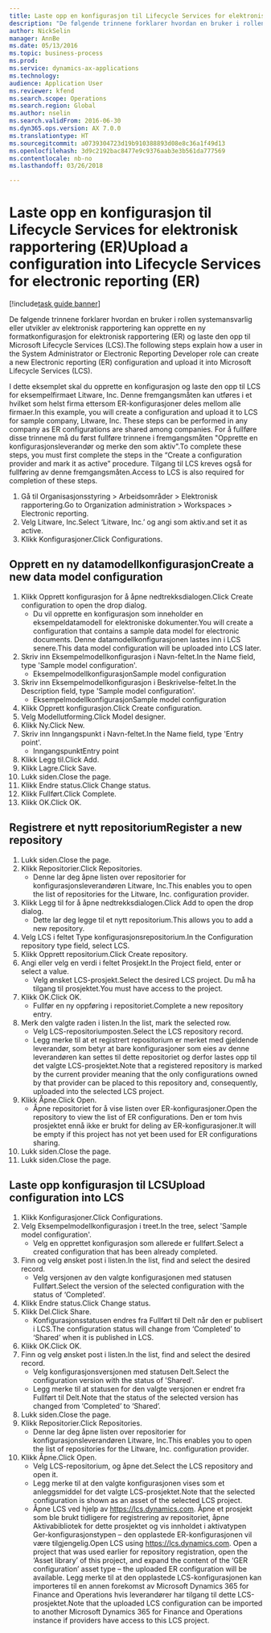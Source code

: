 ```yaml
--- 
title: Laste opp en konfigurasjon til Lifecycle Services for elektronisk rapportering (ER)
description: "De følgende trinnene forklarer hvordan en bruker i rollen systemansvarlig eller utvikler av elektronisk rapportering kan opprette en ny formatkonfigurasjon for elektronisk rapportering (ER) og laste den opp til Microsoft Lifecycle Services (LCS)."
author: NickSelin
manager: AnnBe
ms.date: 05/13/2016
ms.topic: business-process
ms.prod: 
ms.service: dynamics-ax-applications
ms.technology: 
audience: Application User
ms.reviewer: kfend
ms.search.scope: Operations
ms.search.region: Global
ms.author: nselin
ms.search.validFrom: 2016-06-30
ms.dyn365.ops.version: AX 7.0.0
ms.translationtype: HT
ms.sourcegitcommit: a0739304723d19b910388893d08e8c36a1f49d13
ms.openlocfilehash: 3d9c2192bac8477e9c9376aab3e3b561da777569
ms.contentlocale: nb-no
ms.lasthandoff: 03/26/2018

---
```

# <a name="upload-a-configuration-into-lifecycle-services-for-electronic-reporting-er"></a><span data-ttu-id="82b10-103">Laste opp en konfigurasjon til Lifecycle Services for elektronisk rapportering (ER)</span><span class="sxs-lookup"><span data-stu-id="82b10-103">Upload a configuration into Lifecycle Services for electronic reporting (ER)</span></span>

[!include[task guide banner](../../includes/task-guide-banner.md)]

<span data-ttu-id="82b10-104">De følgende trinnene forklarer hvordan en bruker i rollen systemansvarlig eller utvikler av elektronisk rapportering kan opprette en ny formatkonfigurasjon for elektronisk rapportering (ER) og laste den opp til Microsoft Lifecycle Services (LCS).</span><span class="sxs-lookup"><span data-stu-id="82b10-104">The following steps explain how a user in the System Administrator or Electronic Reporting Developer role can create a new Electronic reporting (ER) configuration and upload it into Microsoft Lifecycle Services (LCS).</span></span>

<span data-ttu-id="82b10-105">I dette eksemplet skal du opprette en konfigurasjon og laste den opp til LCS for eksempelfirmaet Litware, Inc. Denne fremgangsmåten kan utføres i et hvilket som helst firma ettersom ER-konfigurasjoner deles mellom alle firmaer.</span><span class="sxs-lookup"><span data-stu-id="82b10-105">In this example, you will create a configuration and upload it to LCS for sample company, Litware, Inc. These steps can be performed in any company as ER configurations are shared among companies.</span></span> <span data-ttu-id="82b10-106">For å fullføre disse trinnene må du først fullføre trinnene i fremgangsmåten "Opprette en konfigurasjonsleverandør og merke den som aktiv".</span><span class="sxs-lookup"><span data-stu-id="82b10-106">To complete these steps, you must first complete the steps in the “Create a configuration provider and mark it as active” procedure.</span></span> <span data-ttu-id="82b10-107">Tilgang til LCS kreves også for fullføring av denne fremgangsmåten.</span><span class="sxs-lookup"><span data-stu-id="82b10-107">Access to LCS is also required for completion of these steps.</span></span>

1. <span data-ttu-id="82b10-108">Gå til Organisasjonsstyring > Arbeidsområder > Elektronisk rapportering.</span><span class="sxs-lookup"><span data-stu-id="82b10-108">Go to Organization administration > Workspaces > Electronic reporting.</span></span>
2. <span data-ttu-id="82b10-109">Velg Litware, Inc.</span><span class="sxs-lookup"><span data-stu-id="82b10-109">Select ‘Litware, Inc.’</span></span> <span data-ttu-id="82b10-110">og angi som aktiv.</span><span class="sxs-lookup"><span data-stu-id="82b10-110">and set it as active.</span></span>
3. <span data-ttu-id="82b10-111">Klikk Konfigurasjoner.</span><span class="sxs-lookup"><span data-stu-id="82b10-111">Click Configurations.</span></span>

## <a name="create-a-new-data-model-configuration"></a><span data-ttu-id="82b10-112">Opprett en ny datamodellkonfigurasjon</span><span class="sxs-lookup"><span data-stu-id="82b10-112">Create a new data model configuration</span></span>
1. <span data-ttu-id="82b10-113">Klikk Opprett konfigurasjon for å åpne nedtrekksdialogen.</span><span class="sxs-lookup"><span data-stu-id="82b10-113">Click Create configuration to open the drop dialog.</span></span>
    * <span data-ttu-id="82b10-114">Du vil opprette en konfigurasjon som inneholder en eksempeldatamodell for elektroniske dokumenter.</span><span class="sxs-lookup"><span data-stu-id="82b10-114">You will create a configuration that contains a sample data model for electronic documents.</span></span> <span data-ttu-id="82b10-115">Denne datamodellkonfigurasjonen lastes inn i LCS senere.</span><span class="sxs-lookup"><span data-stu-id="82b10-115">This data model configuration will be uploaded into LCS later.</span></span>  
2. <span data-ttu-id="82b10-116">Skriv inn Eksempelmodellkonfigurasjon i Navn-feltet.</span><span class="sxs-lookup"><span data-stu-id="82b10-116">In the Name field, type 'Sample model configuration'.</span></span>
    * <span data-ttu-id="82b10-117">Eksempelmodellkonfigurasjon</span><span class="sxs-lookup"><span data-stu-id="82b10-117">Sample model configuration</span></span>  
3. <span data-ttu-id="82b10-118">Skriv inn Eksempelmodellkonfigurasjon i Beskrivelse-feltet.</span><span class="sxs-lookup"><span data-stu-id="82b10-118">In the Description field, type 'Sample model configuration'.</span></span>
    * <span data-ttu-id="82b10-119">Eksempelmodellkonfigurasjon</span><span class="sxs-lookup"><span data-stu-id="82b10-119">Sample model configuration</span></span>  
4. <span data-ttu-id="82b10-120">Klikk Opprett konfigurasjon.</span><span class="sxs-lookup"><span data-stu-id="82b10-120">Click Create configuration.</span></span>
5. <span data-ttu-id="82b10-121">Velg Modellutforming.</span><span class="sxs-lookup"><span data-stu-id="82b10-121">Click Model designer.</span></span>
6. <span data-ttu-id="82b10-122">Klikk Ny.</span><span class="sxs-lookup"><span data-stu-id="82b10-122">Click New.</span></span>
7. <span data-ttu-id="82b10-123">Skriv inn Inngangspunkt i Navn-feltet.</span><span class="sxs-lookup"><span data-stu-id="82b10-123">In the Name field, type 'Entry point'.</span></span>
    * <span data-ttu-id="82b10-124">Inngangspunkt</span><span class="sxs-lookup"><span data-stu-id="82b10-124">Entry point</span></span>  
8. <span data-ttu-id="82b10-125">Klikk Legg til.</span><span class="sxs-lookup"><span data-stu-id="82b10-125">Click Add.</span></span>
9. <span data-ttu-id="82b10-126">Klikk Lagre.</span><span class="sxs-lookup"><span data-stu-id="82b10-126">Click Save.</span></span>
10. <span data-ttu-id="82b10-127">Lukk siden.</span><span class="sxs-lookup"><span data-stu-id="82b10-127">Close the page.</span></span>
11. <span data-ttu-id="82b10-128">Klikk Endre status.</span><span class="sxs-lookup"><span data-stu-id="82b10-128">Click Change status.</span></span>
12. <span data-ttu-id="82b10-129">Klikk Fullført.</span><span class="sxs-lookup"><span data-stu-id="82b10-129">Click Complete.</span></span>
13. <span data-ttu-id="82b10-130">Klikk OK.</span><span class="sxs-lookup"><span data-stu-id="82b10-130">Click OK.</span></span>

## <a name="register-a-new--repository"></a><span data-ttu-id="82b10-131">Registrere et nytt repositorium</span><span class="sxs-lookup"><span data-stu-id="82b10-131">Register a new  repository</span></span>
1. <span data-ttu-id="82b10-132">Lukk siden.</span><span class="sxs-lookup"><span data-stu-id="82b10-132">Close the page.</span></span>
2. <span data-ttu-id="82b10-133">Klikk Repositorier.</span><span class="sxs-lookup"><span data-stu-id="82b10-133">Click Repositories.</span></span>
    * <span data-ttu-id="82b10-134">Denne lar deg åpne listen over repositorier for konfigurasjonsleverandøren Litware, Inc.</span><span class="sxs-lookup"><span data-stu-id="82b10-134">This enables you to open the list of repositories for the Litware, Inc. configuration provider.</span></span>  
3. <span data-ttu-id="82b10-135">Klikk Legg til for å åpne nedtrekksdialogen.</span><span class="sxs-lookup"><span data-stu-id="82b10-135">Click Add to open the drop dialog.</span></span>
    * <span data-ttu-id="82b10-136">Dette lar deg legge til et nytt repositorium.</span><span class="sxs-lookup"><span data-stu-id="82b10-136">This allows you to add a new repository.</span></span>  
4. <span data-ttu-id="82b10-137">Velg LCS i feltet Type konfigurasjonsrepositorium.</span><span class="sxs-lookup"><span data-stu-id="82b10-137">In the Configuration repository type field, select LCS.</span></span>
5. <span data-ttu-id="82b10-138">Klikk Opprett repositorium.</span><span class="sxs-lookup"><span data-stu-id="82b10-138">Click Create repository.</span></span>
6. <span data-ttu-id="82b10-139">Angi eller velg en verdi i feltet Prosjekt.</span><span class="sxs-lookup"><span data-stu-id="82b10-139">In the Project field, enter or select a value.</span></span>
    * <span data-ttu-id="82b10-140">Velg ønsket LCS-prosjekt.</span><span class="sxs-lookup"><span data-stu-id="82b10-140">Select the desired LCS project.</span></span> <span data-ttu-id="82b10-141">Du må ha tilgang til prosjektet.</span><span class="sxs-lookup"><span data-stu-id="82b10-141">You must have access to the project.</span></span>  
7. <span data-ttu-id="82b10-142">Klikk OK.</span><span class="sxs-lookup"><span data-stu-id="82b10-142">Click OK.</span></span>
    * <span data-ttu-id="82b10-143">Fullfør en ny oppføring i repositoriet.</span><span class="sxs-lookup"><span data-stu-id="82b10-143">Complete a new repository entry.</span></span>  
8. <span data-ttu-id="82b10-144">Merk den valgte raden i listen.</span><span class="sxs-lookup"><span data-stu-id="82b10-144">In the list, mark the selected row.</span></span>
    * <span data-ttu-id="82b10-145">Velg LCS-repositoriumposten.</span><span class="sxs-lookup"><span data-stu-id="82b10-145">Select the LCS repository record.</span></span>  
    * <span data-ttu-id="82b10-146">Legg merke til at et registrert repositorium er merket med gjeldende leverandør, som betyr at bare konfigurasjoner som eies av denne leverandøren kan settes til dette repositoriet og derfor lastes opp til det valgte LCS-prosjektet.</span><span class="sxs-lookup"><span data-stu-id="82b10-146">Note that a registered repository is marked by the current provider meaning that the only configurations owned by that provider can be placed to this repository and, consequently, uploaded into the selected LCS project.</span></span>  
9. <span data-ttu-id="82b10-147">Klikk Åpne.</span><span class="sxs-lookup"><span data-stu-id="82b10-147">Click Open.</span></span>
    * <span data-ttu-id="82b10-148">Åpne repositoriet for å vise listen over ER-konfigurasjoner.</span><span class="sxs-lookup"><span data-stu-id="82b10-148">Open the repository to view the list of ER configurations.</span></span> <span data-ttu-id="82b10-149">Den er tom hvis prosjektet ennå ikke er brukt for deling av ER-konfigurasjoner.</span><span class="sxs-lookup"><span data-stu-id="82b10-149">It will be empty if this project has not yet been used for ER configurations sharing.</span></span>  
10. <span data-ttu-id="82b10-150">Lukk siden.</span><span class="sxs-lookup"><span data-stu-id="82b10-150">Close the page.</span></span>
11. <span data-ttu-id="82b10-151">Lukk siden.</span><span class="sxs-lookup"><span data-stu-id="82b10-151">Close the page.</span></span>

## <a name="upload-configuration-into-lcs"></a><span data-ttu-id="82b10-152">Laste opp konfigurasjon til LCS</span><span class="sxs-lookup"><span data-stu-id="82b10-152">Upload configuration into LCS</span></span>
1. <span data-ttu-id="82b10-153">Klikk Konfigurasjoner.</span><span class="sxs-lookup"><span data-stu-id="82b10-153">Click Configurations.</span></span>
2. <span data-ttu-id="82b10-154">Velg Eksempelmodellkonfigurasjon i treet.</span><span class="sxs-lookup"><span data-stu-id="82b10-154">In the tree, select 'Sample model configuration'.</span></span>
    * <span data-ttu-id="82b10-155">Velg en opprettet konfigurasjon som allerede er fullført.</span><span class="sxs-lookup"><span data-stu-id="82b10-155">Select a created configuration that has been already completed.</span></span>  
3. <span data-ttu-id="82b10-156">Finn og velg ønsket post i listen.</span><span class="sxs-lookup"><span data-stu-id="82b10-156">In the list, find and select the desired record.</span></span>
    * <span data-ttu-id="82b10-157">Velg versjonen av den valgte konfigurasjonen med statusen Fullført.</span><span class="sxs-lookup"><span data-stu-id="82b10-157">Select the version of the selected configuration with the status of ‘Completed’.</span></span>  
4. <span data-ttu-id="82b10-158">Klikk Endre status.</span><span class="sxs-lookup"><span data-stu-id="82b10-158">Click Change status.</span></span>
5. <span data-ttu-id="82b10-159">Klikk Del.</span><span class="sxs-lookup"><span data-stu-id="82b10-159">Click Share.</span></span>
    * <span data-ttu-id="82b10-160">Konfigurasjonsstatusen endres fra Fullført til Delt når den er publisert i LCS.</span><span class="sxs-lookup"><span data-stu-id="82b10-160">The configuration status will change from ‘Completed’ to ‘Shared’ when it is published in LCS.</span></span>  
6. <span data-ttu-id="82b10-161">Klikk OK.</span><span class="sxs-lookup"><span data-stu-id="82b10-161">Click OK.</span></span>
7. <span data-ttu-id="82b10-162">Finn og velg ønsket post i listen.</span><span class="sxs-lookup"><span data-stu-id="82b10-162">In the list, find and select the desired record.</span></span>
    * <span data-ttu-id="82b10-163">Velg konfigurasjonsversjonen med statusen Delt.</span><span class="sxs-lookup"><span data-stu-id="82b10-163">Select the configuration version with the status of 'Shared'.</span></span>  
    * <span data-ttu-id="82b10-164">Legg merke til at statusen for den valgte versjonen er endret fra Fullført til Delt.</span><span class="sxs-lookup"><span data-stu-id="82b10-164">Note that the status of the selected version has changed from ‘Completed’ to ‘Shared’.</span></span>  
8. <span data-ttu-id="82b10-165">Lukk siden.</span><span class="sxs-lookup"><span data-stu-id="82b10-165">Close the page.</span></span>
9. <span data-ttu-id="82b10-166">Klikk Repositorier.</span><span class="sxs-lookup"><span data-stu-id="82b10-166">Click Repositories.</span></span>
    * <span data-ttu-id="82b10-167">Denne lar deg åpne listen over repositorier for konfigurasjonsleverandøren Litware, Inc.</span><span class="sxs-lookup"><span data-stu-id="82b10-167">This enables you to open the list of repositories for the Litware, Inc. configuration provider.</span></span>  
10. <span data-ttu-id="82b10-168">Klikk Åpne.</span><span class="sxs-lookup"><span data-stu-id="82b10-168">Click Open.</span></span>
    * <span data-ttu-id="82b10-169">Velg LCS-repositorium, og åpne det.</span><span class="sxs-lookup"><span data-stu-id="82b10-169">Select the LCS repository and open it.</span></span>  
    * <span data-ttu-id="82b10-170">Legg merke til at den valgte konfigurasjonen vises som et anleggsmiddel for det valgte LCS-prosjektet.</span><span class="sxs-lookup"><span data-stu-id="82b10-170">Note that the selected configuration is shown as an asset of the selected LCS project.</span></span>  
    * <span data-ttu-id="82b10-171">Åpne LCS ved hjelp av https://lcs.dynamics.com. Åpne et prosjekt som ble brukt tidligere for registrering av repositoriet, åpne Aktivabibliotek for dette prosjektet og vis innholdet i aktivatypen Ger-konfigurasjonstypen – den opplastede ER-konfigurasjonen vil være tilgjengelig.</span><span class="sxs-lookup"><span data-stu-id="82b10-171">Open LCS using https://lcs.dynamics.com. Open a project that was used earlier for repository registration, open the ‘Asset library’ of this project, and expand the content of the ‘GER configuration’ asset type – the uploaded ER configuration will be available.</span></span> <span data-ttu-id="82b10-172">Legg merke til at den opplastede LCS-konfigurasjonen kan importeres til en annen forekomst av Microsoft Dynamics 365 for Finance and Operations hvis leverandører har tilgang til dette LCS-prosjektet.</span><span class="sxs-lookup"><span data-stu-id="82b10-172">Note that the uploaded LCS configuration can be imported to another Microsoft Dynamics 365 for Finance and Operations instance if providers have access to this LCS project.</span></span>  


